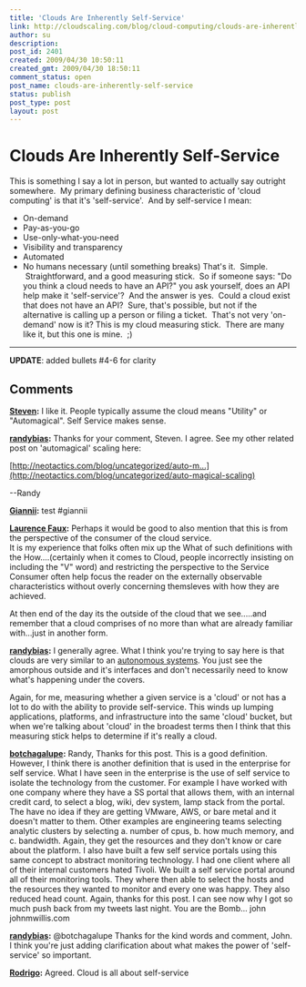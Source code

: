 ```yaml
---
title: 'Clouds Are Inherently Self-Service'
link: http://cloudscaling.com/blog/cloud-computing/clouds-are-inherently-self-service/
author: su
description: 
post_id: 2401
created: 2009/04/30 10:50:11
created_gmt: 2009/04/30 18:50:11
comment_status: open
post_name: clouds-are-inherently-self-service
status: publish
post_type: post
layout: post
---
```


# Clouds Are Inherently Self-Service

This is something I say a lot in person, but wanted to actually say outright somewhere.  My primary defining business characteristic of 'cloud computing' is that it's 'self-service'.  And by self-service I mean: 

  * On-demand
  * Pay-as-you-go
  * Use-only-what-you-need
  * Visibility and transparency
  * Automated
  * No humans necessary (until something breaks)
That's it.  Simple.  Straightforward, and a good measuring stick.  So if someone says: "Do you think a cloud needs to have an API?" you ask yourself, does an API help make it 'self-service'?  And the answer is yes.  Could a cloud exist that does not have an API?  Sure, that's possible, but not if the alternative is calling up a person or filing a ticket.  That's not very 'on-demand' now is it? This is my cloud measuring stick.  There are many like it, but this one is mine.  ;)   

* * *

**UPDATE**: added bullets #4-6 for clarity

## Comments

**[Steven](#106 "2009-04-30 13:26:56"):** I like it. People typically assume the cloud means "Utility" or "Automagical". Self Service makes sense.

**[randybias](#107 "2009-04-30 13:43:01"):** Thanks for your comment, Steven. I agree. See my other related post on 'automagical' scaling here:  
  
[http://neotactics.com/blog/uncategorized/auto-m...](http://neotactics.com/blog/uncategorized/auto-magical-scaling)  
  
\--Randy

**[Giannii](#108 "2009-04-30 14:38:04"):** test #giannii

**[Laurence Faux](#109 "2009-05-01 00:52:26"):** Perhaps it would be good to also mention that this is from the perspective of the consumer of the cloud service.  
It is my experience that folks often mix up the What of such definitions with the How....(certainly when it comes to Cloud, people incorrectly insisting on including the "V" word) and restricting the perspective to the Service Consumer often help focus the reader on the externally observable characteristics without overly concerning themsleves with how they are achieved.  
  
At then end of the day its the outside of the cloud that we see.....and remember that a cloud comprises of no more than what are already familiar with...just in another form.

**[randybias](#110 "2009-05-01 12:17:35"):** I generally agree. What I think you're trying to say here is that clouds are very similar to an [autonomous systems](http://en.wikipedia.org/wiki/Autonomous_system_\(Internet\)). You just see the amorphous outside and it's interfaces and don't necessarily need to know what's happening under the covers.  
  
Again, for me, measuring whether a given service is a 'cloud' or not has a lot to do with the ability to provide self-service. This winds up lumping applications, platforms, and infrastructure into the same 'cloud' bucket, but when we're talking about 'cloud' in the broadest terms then I think that this measuring stick helps to determine if it's really a cloud.

**[botchagalupe](#114 "2009-07-31 05:25:48"):** Randy, Thanks for this post. This is a good definition. However, I think there is another definition that is used in the enterprise for self service. What I have seen in the enterprise is the use of self service to isolate the technology from the customer. For example I have worked with one company where they have a SS portal that allows them, with an internal credit card, to select a blog, wiki, dev system, lamp stack from the portal. The have no idea if they are getting VMware, AWS, or bare metal and it doesn't matter to them. Other examples are engineering teams selecting analytic clusters by selecting a. number of cpus, b. how much memory, and c. bandwidth. Again, they get the resources and they don't know or care about the platform. I also have built a few self service portals using this same concept to abstract monitoring technology. I had one client where all of their internal customers hated Tivoli. We built a self service portal around all of their monitoring tools. They where then able to select the hosts and the resources they wanted to monitor and every one was happy. They also reduced head count. Again, thanks for this post. I can see now why I got so much push back from my tweets last night. You are the Bomb... john johnmwillis.com

**[randybias](#115 "2009-08-03 11:32:41"):** @botchagalupe Thanks for the kind words and comment, John. I think you're just adding clarification about what makes the power of 'self-service' so important.

**[Rodrigo](#116 "2009-08-14 14:01:15"):** Agreed. Cloud is all about self-service

